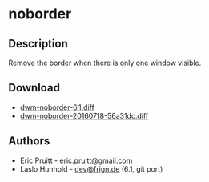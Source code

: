 noborder
========

Description
-----------

Remove the border when there is only one window visible.

Download
--------

 * [dwm-noborder-6.1.diff](dwm-noborder-6.1.diff)
 * [dwm-noborder-20160718-56a31dc.diff](dwm-noborder-20160718-56a31dc.diff)

Authors
-------

 * Eric Pruitt - <eric.pruitt@gmail.com>
 * Laslo Hunhold - <dev@frign.de> (6.1, git port)
